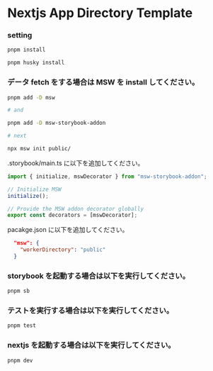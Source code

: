 # Nextjs App Directory Template

### setting

```bash
pnpm install
```

```bash
pnpm husky install
```

### データ fetch をする場合は MSW を install してください。

```bash
pnpm add -D msw

# and

pnpm add -D msw-storybook-addon

# next

npx msw init public/
```

.storybook/main.ts に以下を追加してください。

```ts
import { initialize, mswDecorator } from "msw-storybook-addon";

// Initialize MSW
initialize();

// Provide the MSW addon decorator globally
export const decorators = [mswDecorator];
```

pacakge.json に以下を追加してください。

```json
  "msw": {
    "workerDirectory": "public"
  }
```

### storybook を起動する場合は以下を実行してください。

```bash
pnpm sb
```

### テストを実行する場合は以下を実行してください。

```bash
pnpm test
```

### nextjs を起動する場合は以下を実行してください。

```bash
pnpm dev
```
